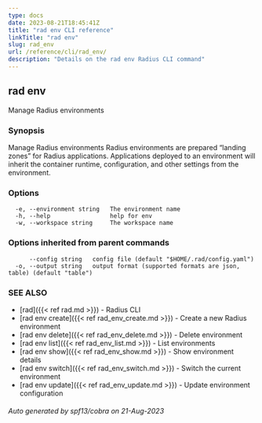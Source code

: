 ```yaml
---
type: docs
date: 2023-08-21T18:45:41Z
title: "rad env CLI reference"
linkTitle: "rad env"
slug: rad_env
url: /reference/cli/rad_env/
description: "Details on the rad env Radius CLI command"
---
```

## rad env

Manage Radius environments

### Synopsis

Manage Radius environments
Radius environments are prepared “landing zones” for Radius applications. Applications deployed to an environment will inherit the container runtime, configuration, and other settings from the environment.

### Options

```
  -e, --environment string   The environment name
  -h, --help                 help for env
  -w, --workspace string     The workspace name
```

### Options inherited from parent commands

```
      --config string   config file (default "$HOME/.rad/config.yaml")
  -o, --output string   output format (supported formats are json, table) (default "table")
```

### SEE ALSO

* [rad]({{< ref rad.md >}})	 - Radius CLI
* [rad env create]({{< ref rad_env_create.md >}})	 - Create a new Radius environment
* [rad env delete]({{< ref rad_env_delete.md >}})	 - Delete environment
* [rad env list]({{< ref rad_env_list.md >}})	 - List environments
* [rad env show]({{< ref rad_env_show.md >}})	 - Show environment details
* [rad env switch]({{< ref rad_env_switch.md >}})	 - Switch the current environment
* [rad env update]({{< ref rad_env_update.md >}})	 - Update environment configuration

###### Auto generated by spf13/cobra on 21-Aug-2023
